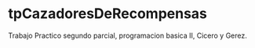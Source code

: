 # tpCazadoresDeRecompensas
Trabajo Practico segundo parcial, programacion basica II, Cicero y Gerez.
